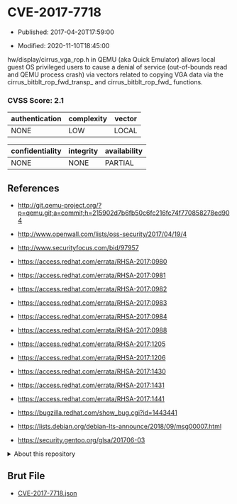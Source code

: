 # CVE-2017-7718

- Published: 2017-04-20T17:59:00

- Modified: 2020-11-10T18:45:00

hw/display/cirrus_vga_rop.h in QEMU (aka Quick Emulator) allows local guest OS privileged users to cause a denial of service (out-of-bounds read and QEMU process crash) via vectors related to copying VGA data via the cirrus_bitblt_rop_fwd_transp_ and cirrus_bitblt_rop_fwd_ functions.

### CVSS Score: **2.1**

| authentication | complexity | vector |
| --- | --- | --- |
| NONE | LOW | LOCAL |

| confidentiality | integrity | availability |
| --- | --- | --- |
| NONE | NONE | PARTIAL |

## References

* http://git.qemu-project.org/?p=qemu.git;a=commit;h=215902d7b6fb50c6fc216fc74f770858278ed904

* http://www.openwall.com/lists/oss-security/2017/04/19/4

* http://www.securityfocus.com/bid/97957

* https://access.redhat.com/errata/RHSA-2017:0980

* https://access.redhat.com/errata/RHSA-2017:0981

* https://access.redhat.com/errata/RHSA-2017:0982

* https://access.redhat.com/errata/RHSA-2017:0983

* https://access.redhat.com/errata/RHSA-2017:0984

* https://access.redhat.com/errata/RHSA-2017:0988

* https://access.redhat.com/errata/RHSA-2017:1205

* https://access.redhat.com/errata/RHSA-2017:1206

* https://access.redhat.com/errata/RHSA-2017:1430

* https://access.redhat.com/errata/RHSA-2017:1431

* https://access.redhat.com/errata/RHSA-2017:1441

* https://bugzilla.redhat.com/show_bug.cgi?id=1443441

* https://lists.debian.org/debian-lts-announce/2018/09/msg00007.html

* https://security.gentoo.org/glsa/201706-03

<details>
<summary>About this repository</summary> 

  This repository is part of the project [Live Hack CVE](https://github.com/Live-Hack-CVE). Main website can be found [www.live-hack.org](https://www.live-hack.org) 
  
  Made by [Sn0wAlice](https://github.com/Sn0wAlice) for the people that care about security and need to have a feed of the latest CVEs. Hope you enjoy it, don't forget to star the repo and follow me on [Twitter](https://twitter.com/Sn0wAlice) and [Github](https://github.com/Sn0wAlice). And that is my [personnal website](https://www.alice-snow.me/)

  - [Home Page](https://github.com/Live-Hack-CVE)
  - [Framework](https://github.com/Live-Hack-CVE/cve-framework)
  - [CVE database](https://github.com/Live-Hack-CVE/full_database)
  - [Changelog](https://github.com/Live-Hack-CVE/Changelog)
</details>

## Brut File

* [CVE-2017-7718.json](https://raw.githubusercontent.com/Live-Hack-CVE/full_database/main/cves/2017/CVE-2017-7718.json)

